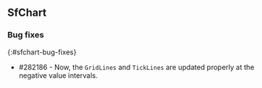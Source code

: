 ## SfChart

### Bug fixes
{:#sfchart-bug-fixes}

* \#282186 - Now, the `GridLines` and `TickLines` are updated properly at the negative value intervals.